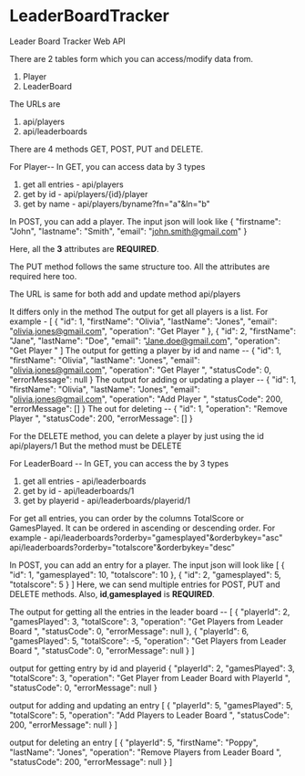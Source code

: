 # LeaderBoardTracker
Leader Board Tracker Web API

There are 2 tables form which you can access/modify data from. 
1) Player
2) LeaderBoard

The URLs are 
1) api/players
2) api/leaderboards

There are 4 methods GET, POST, PUT and DELETE.

For Player--
In GET, you can access data by 3 types

1) get all entries - api/players
2) get by id - api/players/{id}/player
3) get by name - api/players/byname?fn="a"&ln="b"

In POST, you can add a player. The input json will look like 
{
        "firstname": "John",
        "lastname": "Smith",
        "email": "john.smith@gmail.com"
}

Here, all the **3** attributes are **REQUIRED**.

The PUT method follows the same structure too. All the attributes are required here too.

The URL is same for both add and update method
api/players

It differs only in the method
The output for get all players is a list.
For example - 
[
    {
        "id": 1,
        "firstName": "Olivia",
        "lastName": "Jones",
        "email": "olivia.jones@gmail.com",
        "operation": "Get Player "
    },
    {
        "id": 2,
        "firstName": "Jane",
        "lastName": "Doe",
        "email": "Jane.doe@gmail.com",
        "operation": "Get Player "
]
The output for getting a player by id and name --
{
    "id": 1,
    "firstName": "Olivia",
    "lastName": "Jones",
    "email": "olivia.jones@gmail.com",
    "operation": "Get Player ",
    "statusCode": 0,
    "errorMessage": null
}
The output for adding or updating a player --
{
    "id": 1,
    "firstName": "Olivia",
    "lastName": "Jones",
    "email": "olivia.jones@gmail.com",
    "operation": "Add Player ",
    "statusCode": 200,
    "errorMessage": []
}
The out for deleting --
{
    "id": 1,
    "operation": "Remove Player ",
    "statusCode": 200,
    "errorMessage": []
}

For the DELETE method, you can delete a player by just using the id
api/players/1
But the method must be DELETE

For LeaderBoard --
In GET, you can access the by 3 types

1) get all entries - api/leaderboards
2) get by id - api/leaderboards/1
3) get by playerid - api/leaderboards/playerid/1

For get all entries, you can order by the columns TotalScore or GamesPlayed. It can be ordered in ascending or descending order.
For example -
api/leaderboards?orderby="gamesplayed"&orderbykey="asc"
api/leaderboards?orderby="totalscore"&orderbykey="desc"

In POST, you can add an entry for a player. The input json will look like 
[
  {
        "id": 1,
        "gamesplayed": 10,
        "totalscore": 10
  },
  {
        "id": 2,
        "gamesplayed": 5,
        "totalscore": 5
  }
]
Here, we can send multiple entries for POST, PUT and DELETE methods.
Also, **id**,**gamesplayed** is **REQUIRED**.

The output for getting all the entries in the leader board --
[
    {
        "playerId": 2,
        "gamesPlayed": 3,
        "totalScore": 3,
        "operation": "Get Players from Leader Board ",
        "statusCode": 0,
        "errorMessage": null
    },
    {
        "playerId": 6,
        "gamesPlayed": 5,
        "totalScore": -5,
        "operation": "Get Players from Leader Board ",
        "statusCode": 0,
        "errorMessage": null
    }
]

output for getting entry by id and playerid
{
    "playerId": 2,
    "gamesPlayed": 3,
    "totalScore": 3,
    "operation": "Get Player from Leader Board with PlayerId ",
    "statusCode": 0,
    "errorMessage": null
}

output for adding and updating an entry
[
    {
        "playerId": 5,
        "gamesPlayed": 5,
        "totalScore": 5,
        "operation": "Add Players to Leader Board ",
        "statusCode": 200,
        "errorMessage": null
    }
]

output for deleting an entry
[
    {
        "playerId": 5,
        "firstName": "Poppy",
        "lastName": "Jones",
        "operation": "Remove Players from Leader Board ",
        "statusCode": 200,
        "errorMessage": null
    }
]
